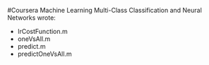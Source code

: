 #Coursera Machine Learning Multi-Class Classification and Neural Networks
wrote:

- lrCostFunction.m
- oneVsAll.m
- predict.m
- predictOneVsAll.m
